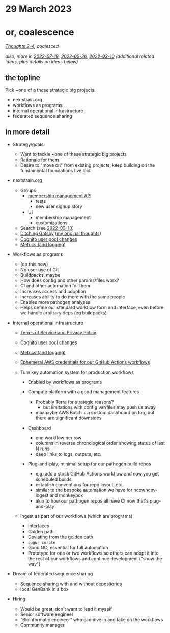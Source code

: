 # 29 March 2023
# or, coalescence

_[Thoughts 2–4](2023-03-28.md?plain=1), coalesced_

_also, more in
[2022-07-18](2022-07-18.md),
[2022-05-26](2022-05-26.md),
[2022-03-10](2022-03-10.md)
(additional related ideas, plus details on ideas below)_


## the topline

Pick ~one of a these strategic big projects.

- nextstrain.org
- workflows as programs
- internal operational infrastructure
- federated sequence sharing



## in more detail

- Strategy/goals
  - Want to tackle ~one of these strategic big projects
  - Rationale for them
  - Desire to "move on" from existing projects, keep building on the
    fundamental foundations I’ve laid


- nextstrain.org
  - Groups
    - [membership management API](https://github.com/nextstrain/nextstrain.org/pull/581)
      - tests
      - new user signup story
    - UI
      - membership management
      - customizations
  - Search (see [2022-03-10](2022-03-10.md))
  - [Ditching Gatsby](https://github.com/nextstrain/private/issues/88) ([my original thoughts](2023-03-16.md))
  - [Cognito user pool changes](2022-12-02.md)
  - [Metrics (and logging)](https://docs.google.com/document/d/1zdcRqspkOiDqaop7qiRDarG5YAsWKCQG2CIT7s-hrPg)


- Workflows as programs
  - (do this now)
  - No user use of Git
  - Buildpacks, maybe
  - How does config and other params/files work?
  - CI and other automation for them
  - Increases access and adoption
  - Increases ability to do more with the same people
  - Enables more pathogen analyses
  - Helps define our standard workflow form and interface, even before we handle arbitrary deps (eg buildpacks)


- Internal operational infrastructure
  - [Terms of Service and Privacy Policy](https://github.com/nextstrain/private/issues/90)

  - [Cognito user pool changes](2022-12-02.md)

  - [Metrics (and logging)](https://docs.google.com/document/d/1zdcRqspkOiDqaop7qiRDarG5YAsWKCQG2CIT7s-hrPg)

  - [Ephemeral AWS credentials for our GitHub Actions workflows](https://github.com/nextstrain/private/issues/22)

  - Turn key automation system for production workflows
    - Enabled by workflows as programs

    - Compute platform with a good management features
      - Probably Terra for strategic reasons?
        - but limitations with config var/files may push us away
      - maaaaybe AWS Batch + a custom dashboard on top, but there are significant downsides

    - Dashboard
      - one workflow per row
      - columns in reverse chronological order showing status of last N runs
      - deep links to logs, outputs, etc.

    - Plug-and-play, minimal setup for our pathogen build repos
      - e.g. add a stock GitHub Actions workflow and now you get scheduled builds
      - establish conventions for repo layout, etc.
      - similar to the bespoke automation we have for ncov/ncov-ingest and monkeypox
      - akin to how our pathogen repos all have CI now that's plug-and-play

  - Ingest as part of our workflows (which are programs)
    - Interfaces
    - Golden path
    - Deviating from the golden path
    - `augur curate`
    - Good QC; essential for full automation
    - Prototype for one or two workflows so others can adopt it into the rest of
      our workflows and continue development ("show the way")


- Dream of federated sequence sharing
  - Sequence sharing with and without depositories
  - local GenBank in a box


- Hiring
  - Would be great, don't want to lead it myself
  - Senior software engineer
  - “Bioinformatic engineer” who can dive in and take on the workflows
  - Community manager
